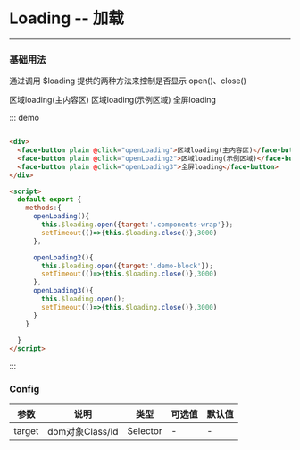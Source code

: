 <script>
  module.exports = {
    methods:{
      openLoading(){
        this.$loading.open({target:'.components-wrap'});
        setTimeout(()=>{this.$loading.close()},3000)
      },

      openLoading2(){
        this.$loading.open({target:'.demo-block'});
        setTimeout(()=>{this.$loading.close()},3000)
      },
       
       openLoading3(){
         this.$loading.open();
         setTimeout(()=>{this.$loading.close()},3000)
       }
    }
 
  }
</script>

# Loading -- 加载
----
### 基础用法
通过调用 $loading 提供的两种方法来控制是否显示 open()、close()

<div class="demo-block">
  <div>
    <face-button plain @click="openLoading">区域loading(主内容区)</face-button>
    <face-button plain @click="openLoading2">区域loading(示例区域)</face-button>
    <face-button plain @click="openLoading3">全屏loading</face-button>
  </div>
</div>

::: demo
```html

<div>
  <face-button plain @click="openLoading">区域loading(主内容区)</face-button>
  <face-button plain @click="openLoading2">区域loading(示例区域)</face-button>
  <face-button plain @click="openLoading3">全屏loading</face-button>
</div>

<script>
  default export {
    methods:{
      openLoading(){
        this.$loading.open({target:'.components-wrap'});
        setTimeout(()=>{this.$loading.close()},3000)
      },

      openLoading2(){
        this.$loading.open({target:'.demo-block'});
        setTimeout(()=>{this.$loading.close()},3000)
      },
      openLoading3(){
        this.$loading.open();
        setTimeout(()=>{this.$loading.close()},3000)
      }
    }
 
  }
</script>

```
:::



### Config
| 参数      | 说明    | 类型      | 可选值       | 默认值   |
|---------- |-------- |---------- |-------------  |-------- |
| target  |  dom对象Class/Id  | Selector  |   -  |   -    |


